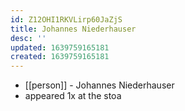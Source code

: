 ```yaml
---
id: Z12OHI1RKVLirp60JaZjS
title: Johannes Niederhauser
desc: ''
updated: 1639759165181
created: 1639759165181
---
```



- [[person]] - Johannes Niederhauser
- appeared 1x at the stoa
